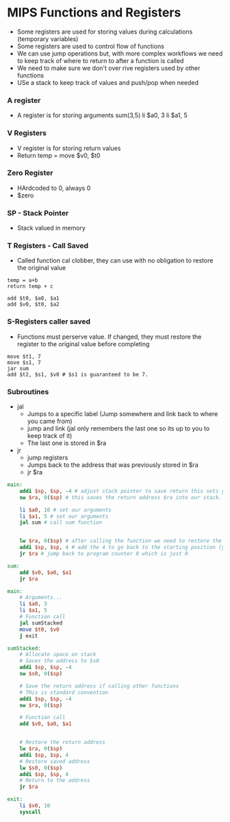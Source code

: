 # MIPS Functions and Registers

* Some registers are used for storing values during calculations (temporary variables)
* Some registers are used to control flow of functions
* We can use jump operations but, with more complex workflows we need to keep track of where to return to after a function is called
* We need to make sure we don't over rive registers used by other functions
* USe a stack to keep track of values and push/pop when needed

### A register
* A register is for storing arguments
sum(3,5)
li $a0, 3
li $a1, 5

### V Registers
* V register is for storing return values
* Return temp = move $v0, $t0

### Zero Register
* HArdcoded to 0, always 0
* $zero

### SP - Stack Pointer
* Stack valued in memory

### T Registers - Call Saved
* Called function cal clobber, they can use with no obligation to restore the original value
``` 
temp = a+b
return temp + c

add $t0, $a0, $a1
add $v0, $t0, $a2
```

### S-Registers caller saved
* Functions must perserve value. If changed, they must restore the register to the original value before completing
```
move $t1, 7
move $s1, 7
jar sum
add $t2, $s1, $v0 # $s1 is guaranteed to be 7.
```

### Subroutines
* jal 
	* Jumps to a specific label (Jump somewhere and link back to where you came from)
	* jump and link (jal only remembers the last one so its up to you to keep track of it)
	* The last one is stored in $ra
* jr
	* jump registers 
	* Jumps back to the address that was previously stored in $ra
	* jr $ra


```mips
main:
	addi $sp, $sp, -4 # adjust stack pointer to save return this sets your stack pointer right behind the start of the program
	sw $ra, 0($sp) # this saves the return address $ra into our stack.

	li $a0, 10 # set our arguments
	li $a1, 5 # set our arguments
	jal sum # call sum function


	lw $ra, 0($sp) # after calling the function we need to restore the original return address. Override the old RA with $sp
	addi $sp, $sp, 4 # add the 4 to go back to the starting position (you just popped it off the stack)
	jr $ra # jump back to program counter 0 which is just 0

sum:
	add $v0, $a0, $a1
	jr $ra
```


```mips
main:
	# Arguments...
	li $a0, 3
	li $a1, 5
	# Function call
	jal sumStacked
	move $t0, $v0
	j exit

sumStacked:
	# Allocate space on stack
	# Saves the address to $s0
	addi $sp, $sp, -4
	sw $s0, 0($sp)

	# Save the return address if calling other functions
	# THis is standard convention
	addi $sp, $sp, -4
	sw $ra, 0($sp)

	# Function call
	add $v0, $a0, $a1


	# Restore the return address
	lw $ra, 0($sp)
	addi $sp, $sp, 4
	# Restore saved address
	lw $s0, 0($sp)
	addi $sp, $sp, 4
	# Return to the address
	jr $ra

exit:
	li $v0, 10
	syscall
```



